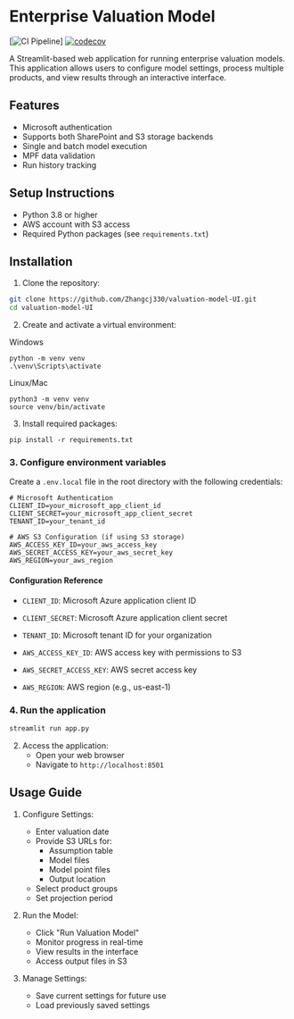 # Enterprise Valuation Model

[![CI Pipeline](https://github.com/yourusername/enterprise-valuation-model/actions/workflows/ci.yml/badge.svg)]
[![codecov](https://codecov.io/gh/yourusername/enterprise-valuation-model/branch/main/graph/badge.svg)](https://codecov.io/gh/yourusername/enterprise-valuation-model)

A Streamlit-based web application for running enterprise valuation models. This application allows users to configure model settings, process multiple products, and view results through an interactive interface.

## Features

- Microsoft authentication
- Supports both SharePoint and S3 storage backends
- Single and batch model execution
- MPF data validation
- Run history tracking

## Setup Instructions

- Python 3.8 or higher
- AWS account with S3 access
- Required Python packages (see `requirements.txt`)

## Installation

1. Clone the repository:

```bash
git clone https://github.com/Zhangcj330/valuation-model-UI.git
cd valuation-model-UI
```
2. Create and activate a virtual environment:

Windows
```
python -m venv venv
.\venv\Scripts\activate
```

Linux/Mac
```
python3 -m venv venv
source venv/bin/activate
```
3. Install required packages:
```
pip install -r requirements.txt
```

### 3. Configure environment variables

Create a `.env.local` file in the root directory with the following credentials:

```
# Microsoft Authentication
CLIENT_ID=your_microsoft_app_client_id
CLIENT_SECRET=your_microsoft_app_client_secret
TENANT_ID=your_tenant_id

# AWS S3 Configuration (if using S3 storage)
AWS_ACCESS_KEY_ID=your_aws_access_key
AWS_SECRET_ACCESS_KEY=your_aws_secret_key
AWS_REGION=your_aws_region
```

#### Configuration Reference

- `CLIENT_ID`: Microsoft Azure application client ID
- `CLIENT_SECRET`: Microsoft Azure application client secret
- `TENANT_ID`: Microsoft tenant ID for your organization


- `AWS_ACCESS_KEY_ID`: AWS access key with permissions to S3
- `AWS_SECRET_ACCESS_KEY`: AWS secret access key
- `AWS_REGION`: AWS region (e.g., us-east-1)

### 4. Run the application

```bash
streamlit run app.py
```

2. Access the application:
   - Open your web browser
   - Navigate to `http://localhost:8501`

## Usage Guide

1. Configure Settings:
   - Enter valuation date
   - Provide S3 URLs for:
     - Assumption table
     - Model files
     - Model point files
     - Output location
   - Select product groups
   - Set projection period

2. Run the Model:
   - Click "Run Valuation Model"
   - Monitor progress in real-time
   - View results in the interface
   - Access output files in S3

3. Manage Settings:
   - Save current settings for future use
   - Load previously saved settings
